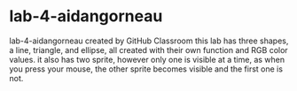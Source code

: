 # lab-4-aidangorneau
lab-4-aidangorneau created by GitHub Classroom
this lab has three shapes, a line, triangle, and ellipse, all created with their own function and RGB color values. 
it also has two sprite, however only one is visible at a time, as when you press your mouse, the other sprite becomes visible and the first one is not. 
